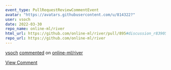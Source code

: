 ```yaml
---
event_type: PullRequestReviewCommentEvent
avatar: "https://avatars.githubusercontent.com/u/814322?"
user: vsoch
date: 2022-03-30
repo_name: online-ml/river
html_url: https://github.com/online-ml/river/pull/895#discussion_r839052424
repo_url: https://github.com/online-ml/river
---
```


<a href='https://github.com/vsoch' target='_blank'>vsoch</a> <a href='https://github.com/online-ml/river/pull/895#discussion_r839052424' target='_blank'>commented</a> on <a href='https://github.com/online-ml/river' target='_blank'>online-ml/river</a>

<a href='https://github.com/online-ml/river/pull/895#discussion_r839052424' target='_blank'>View Comment</a>